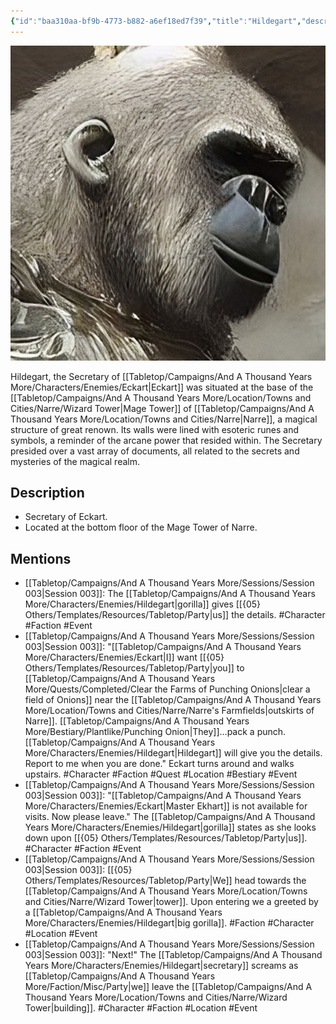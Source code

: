 ```yaml
---
{"id":"baa310aa-bf9b-4773-b882-a6ef18ed7f39","title":"Hildegart","description":"The Secretary of Eckart was situated at the base of the Mage Tower of Narre.","isActivePartyMember":false,"isAlive":true,"publish":true,"date_created":"Sunday, January 15th 2023, 1:28:46 pm","date_modified":"Saturday, April 13th 2024, 9:02:09 pm","cssclasses":["mado-heading"],"path":"Tabletop/Campaigns/And A Thousand Years More/Characters/Enemies/Hildegart.md","permalink":"/tabletop/campaigns/and-a-thousand-years-more/characters/enemies/hildegart/","PassFrontmatter":true}
---
```



![Banner-Hildegart-polaroid.jpg|200](../../../../../Media/IronClaw/Polaroid/Banner-Hildegart-polaroid.jpg)

Hildegart, the Secretary of [[Tabletop/Campaigns/And A Thousand Years More/Characters/Enemies/Eckart\|Eckart]] was situated at the base of the [[Tabletop/Campaigns/And A Thousand Years More/Location/Towns and Cities/Narre/Wizard Tower\|Mage Tower]] of [[Tabletop/Campaigns/And A Thousand Years More/Location/Towns and Cities/Narre\|Narre]], a magical structure of great renown. Its walls were lined with esoteric runes and symbols, a reminder of the arcane power that resided within. The Secretary presided over a vast array of documents, all related to the secrets and mysteries of the magical realm.

## Description

- Secretary of Eckart.
- Located at the bottom floor of the Mage Tower of Narre.

## Mentions

- [[Tabletop/Campaigns/And A Thousand Years More/Sessions/Session 003\|Session 003]]: The [[Tabletop/Campaigns/And A Thousand Years More/Characters/Enemies/Hildegart\|gorilla]] gives [[{05} Others/Templates/Resources/Tabletop/Party\|us]] the details. #Character #Faction #Event
- [[Tabletop/Campaigns/And A Thousand Years More/Sessions/Session 003\|Session 003]]: "[[Tabletop/Campaigns/And A Thousand Years More/Characters/Enemies/Eckart\|I]] want [[{05} Others/Templates/Resources/Tabletop/Party\|you]] to [[Tabletop/Campaigns/And A Thousand Years More/Quests/Completed/Clear the Farms of Punching Onions\|clear a field of Onions]] near the [[Tabletop/Campaigns/And A Thousand Years More/Location/Towns and Cities/Narre/Narre's Farmfields\|outskirts of Narre]]. [[Tabletop/Campaigns/And A Thousand Years More/Bestiary/Plantlike/Punching Onion\|They]]…pack a punch. [[Tabletop/Campaigns/And A Thousand Years More/Characters/Enemies/Hildegart\|Hildegart]] will give you the details. Report to me when you are done." Eckart turns around and walks upstairs. #Character #Faction #Quest #Location #Bestiary #Event
- [[Tabletop/Campaigns/And A Thousand Years More/Sessions/Session 003\|Session 003]]: "[[Tabletop/Campaigns/And A Thousand Years More/Characters/Enemies/Eckart\|Master Ekhart]] is not available for visits. Now please leave." The [[Tabletop/Campaigns/And A Thousand Years More/Characters/Enemies/Hildegart\|gorilla]] states as she looks down upon [[{05} Others/Templates/Resources/Tabletop/Party\|us]]. #Character #Faction #Event
- [[Tabletop/Campaigns/And A Thousand Years More/Sessions/Session 003\|Session 003]]: [[{05} Others/Templates/Resources/Tabletop/Party\|We]] head towards the [[Tabletop/Campaigns/And A Thousand Years More/Location/Towns and Cities/Narre/Wizard Tower\|tower]]. Upon entering we a greeted by a [[Tabletop/Campaigns/And A Thousand Years More/Characters/Enemies/Hildegart\|big gorilla]]. #Faction #Character #Location #Event
- [[Tabletop/Campaigns/And A Thousand Years More/Sessions/Session 003\|Session 003]]: "Next!" The [[Tabletop/Campaigns/And A Thousand Years More/Characters/Enemies/Hildegart\|secretary]] screams as [[Tabletop/Campaigns/And A Thousand Years More/Faction/Misc/Party\|we]] leave the [[Tabletop/Campaigns/And A Thousand Years More/Location/Towns and Cities/Narre/Wizard Tower\|building]]. #Character #Faction #Location #Event

